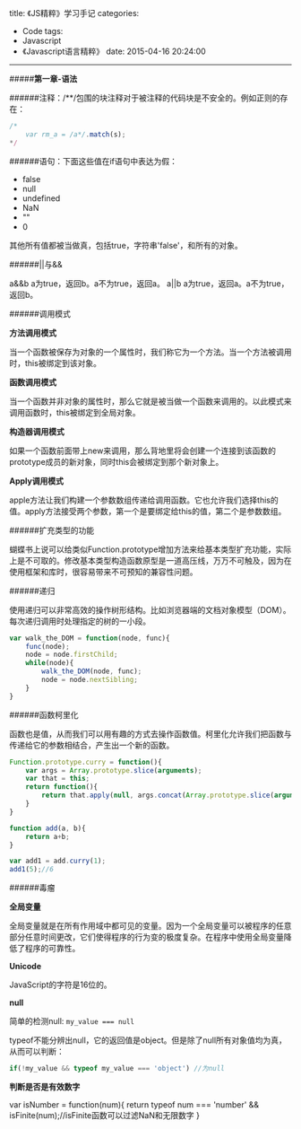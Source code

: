 title: 《JS精粹》学习手记
categories:
  - Code
tags:
  - Javascript
  - 《Javascript语言精粹》
date: 2015-04-16 20:24:00
---

#####**第一章-语法**

######注释：/**/包围的块注释对于被注释的代码块是不安全的。例如正则的存在：

```javascript
/*
    var rm_a = /a*/.match(s);
*/
```

######语句：下面这些值在if语句中表达为假：

* false
* null
* undefined
* NaN
* ""
* 0

其他所有值都被当做真，包括true，字符串'false'，和所有的对象。

######||与&&

a&&b a为true，返回b。a不为true，返回a。
a||b a为true，返回a。a不为true，返回b。

######调用模式

**方法调用模式**

当一个函数被保存为对象的一个属性时，我们称它为一个方法。当一个方法被调用时，this被绑定到该对象。

**函数调用模式**

当一个函数并非对象的属性时，那么它就是被当做一个函数来调用的。以此模式来调用函数时，this被绑定到全局对象。

**构造器调用模式**

如果一个函数前面带上new来调用，那么背地里将会创建一个连接到该函数的prototype成员的新对象，同时this会被绑定到那个新对象上。

**Apply调用模式**

apple方法让我们构建一个参数数组传递给调用函数。它也允许我们选择this的值。apply方法接受两个参数，第一个是要绑定给this的值，第二个是参数数组。

######扩充类型的功能

蝴蝶书上说可以给类似Function.prototype增加方法来给基本类型扩充功能，实际上是不可取的。修改基本类型构造函数原型是一道高压线，万万不可触及，因为在使用框架和库时，很容易带来不可预知的兼容性问题。

######递归

使用递归可以非常高效的操作树形结构。比如浏览器端的文档对象模型（DOM）。每次递归调用时处理指定的树的一小段。

```javascript
var walk_the_DOM = function(node, func){
    func(node);
    node = node.firstChild;
    while(node){
        walk_the_DOM(node, func);
        node = node.nextSibling;
    }
}
```

######函数柯里化

函数也是值，从而我们可以用有趣的方式去操作函数值。柯里化允许我们把函数与传递给它的参数相结合，产生出一个新的函数。

```javascript
Function.prototype.curry = function(){
    var args = Array.prototype.slice(arguments);
    var that = this;
    return function(){
        return that.apply(null, args.concat(Array.prototype.slice(arguments)));
    }
}

function add(a, b){
    return a+b;
}

var add1 = add.curry(1);
add1(5);//6
```

######毒瘤

**全局变量**

全局变量就是在所有作用域中都可见的变量。因为一个全局变量可以被程序的任意部分任意时间更改，它们使得程序的行为变的极度复杂。在程序中使用全局变量降低了程序的可靠性。

**Unicode**

JavaScript的字符是16位的。

**null**

简单的检测null:  `my_value === null`

typeof不能分辨出null，它的返回值是object。但是除了null所有对象值均为真，从而可以判断：

```JavaScript
if(!my_value && typeof my_value === 'object') //为null
```

**判断是否是有效数字**

var isNumber = function(num){
    return typeof num === 'number' && isFinite(num);//isFinite函数可以过滤NaN和无限数字
}